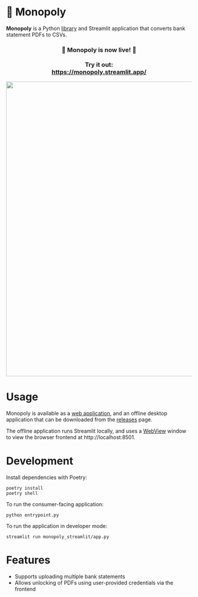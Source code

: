 # 💸 Monopoly

**Monopoly** is a Python [library](https://github.com/benjamin-awd/monopoly) and Streamlit application that converts bank statement PDFs to CSVs.

<h3 align="center">
    🎉 Monopoly is now live! 🎉
    <br><br>
    Try it out: <br>
    <a href="https://monopoly.streamlit.app/">https://monopoly.streamlit.app/</a>
</h3>

<p align="center">
    <img src="https://raw.githubusercontent.com/benjamin-awd/monopoly-streamlit/main/docs/streamlit_demo.gif" width=800>
</p>

# Usage

Monopoly is available as a [web application](https://monopoly.streamlit.app), and an offline desktop application that can be downloaded from the [releases](https://github.com/benjamin-awd/monopoly-streamlit/releases) page.

The offline application runs Streamlit locally, and uses a [WebView](https://tauri.app/v1/references/webview-versions/) window to view the browser frontend at http://localhost:8501.

# Development

Install dependencies with Poetry:
```shell
poetry install
poetry shell
```

To run the consumer-facing application:
```shell
python entrypoint.py
```

To run the application in developer mode:
```shell
streamlit run monopoly_streamlit/app.py
```

# Features
- Supports uploading multiple bank statements
- Allows unlocking of PDFs using user-provided credentials via the frontend
